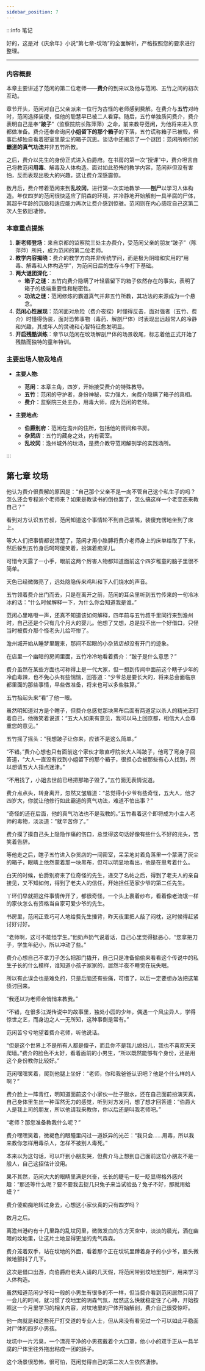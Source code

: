 ```yaml
---
sidebar_position: 7
---
```


:::info 笔记

好的，这是对《庆余年》小说“第七章-坟场”的全面解析，严格按照您的要求进行整理。

---

### 内容概要

本章主要讲述了范闲的第二位老师——**费介**的到来以及他与范闲、五竹之间的初次互动。

章节开头，范闲对自己父亲派来一位行为古怪的老师感到费解。在费介与**五竹**对峙时，范闲选择装傻，但他的聪慧早已被二人看穿。随后，五竹单独质问费介，费介表明自己是奉“**跛子**”（监察院院长陈萍萍）之命，前来教导范闲，为他将来进入京都做准备。费介还奉命询问**小姐留下的那个箱子**的下落，五竹谎称箱子已被毁，但事后却独自看着密室里蒙尘的箱子沉思。谈话中还揭示了一个谜团：范闲所修行的**霸道的真气功法**并非五竹所教。

之后，费介以先生的身份正式进入伯爵府。在书房的第一次“授课”中，费介坦言自己将教范闲**用毒**、解毒及人体构造。面对如此恐怖的教学内容，范闲非但没有害怕，反而表现出极大的兴趣，这让费介深感震惊。

数月后，费介带着范闲来到**乱坟冈**，进行第一次实地教学——**刨尸**以学习人体构造。年仅四岁的范闲很快适应了阴森的环境，并冷静地开始解剖一具半腐的尸体，其超乎年龄的沉稳和适应能力再次让费介感到惊骇。范闲则在内心感叹自己这第二次人生依旧凄惨。

### 本章重点提炼

1.  **新老师登场**：来自京都的监察院三处主办费介，受范闲父亲的朋友“跛子”（陈萍萍）所托，成为范闲的第二位老师。
2.  **教学内容揭晓**：费介的教学方向并非传统学问，而是极为阴暗和实用的“用毒、解毒和人体构造学”，为范闲日后的生存斗争打下基础。
3.  **两大谜团深化**：
    *   **箱子之谜**：五竹向费介隐瞒了叶轻眉留下的箱子依然存在的事实，表明了箱子的极端重要性和秘密性。
    *   **功法之谜**：范闲修炼的霸道真气并非五竹所教，其功法的来源成为一个悬念。
4.  **范闲心性展现**：范闲面对危险（费介夜探）时懂得反击，面对强者（五竹、费介）时懂得伪装，面对恐怖事物（毒药、解剖尸体）时表现出远超常人的冷静和兴趣，其成年人的灵魂和心智特征愈发明显。
5.  **开启残酷训练**：章节以范闲在坟场解剖尸体的场景收尾，标志着他正式开始了残酷而独特的童年特训。

### 主要出场人物及地点

*   **主要人物**:
    *   **范闲**：本章主角，四岁，开始接受费介的特殊教导。
    *   **五竹**：范闲的守护者，身份神秘，实力强大，向费介隐瞒了箱子的真相。
    *   **费介**：监察院三处主办，用毒大师，成为范闲的老师。

*   **主要地点**:
    *   **伯爵别府**：范闲在澹州的住所，包括他的房间和书房。
    *   **杂货店**：五竹的藏身之处，内有密室。
    *   **乱坟冈**：澹州城外的坟场，是费介教导范闲解剖学的实践场所。

:::

## 第七章 **坟场**

他认为费介很费解的原因是：“自己那个父亲不是一向不管自己这个私生子的吗？怎么还会专程派个老师来？如果是教读书的倒也罢了，怎么搞这样一个老变态来教自己？”

看到对方认识五竹叔，范闲知道这个事情轮不到自己插嘴，装傻充愣地坐到了床上。

等大人们把事情都说清楚了，范闲才用小胳膊将费介老师身上的床单给取了下来，然后躲到五竹身后呵呵傻笑着，扮演着痴呆儿。

可惜今天露了一小手，眼前这两个厉害人物都知道面前这个四岁稚童的脑子里很不简单。

天色已经微微亮了，远处隐隐传来鸡叫和下人们烧水的声音。

五竹领着费介出门而去，只是在离开之前，范闲的耳朵里听到五竹传来的一句冷冰冰的话：“什么时候解释一下，为什么你会知道我是谁。”

范闲心里咯噔一声，还真不知道该如何解释，四年前与五竹叔千里同行来到澹州时，自己还是个只有几个月大的婴儿。他想了又想，总是找不出一个好借口，只怪当时被费介那个怪老头儿给吓惨了。

澹州城开始从睡梦里醒来，那间不起眼的小杂货店却没有开门的迹象。

在店里一个幽暗的房间里面，五竹冷冷地看着费介：“跛子是什么意思？”

费介虽然在某些方面也可称得上是一代大家，但一想到传闻中面前这个瞎子少年的冷血毒辣，也不免心头有些惴惴，回答道：“少爷总是要长大的，将来总会面临京都里面的那些事情，早些做准备，将来也可以多些胜算。”

五竹抬起头来“看”了他一眼。

虽然明知道对方是个瞎子，但费介总感觉那块黑布后面有两道足以杀人的精光正盯着自己，他微笑着说道：“五大人如果有意见，我可以马上回京都，相信大人会尊重您的意见。”

五竹摇了摇头：“我想跛子让你来，应该不是这么简单。”

“不错。”费介心想也只有面前这个家伙才敢直呼院长大人叫跛子，他弯了弯身子回答道，“大人一直没有找到小姐留下的那个箱子，很担心会被那些有心人找到，所以想请五大人指点迷津。”

“不用找了，小姐去世前已经把那箱子毁了。”五竹面无表情说道。

费介点点头，转身离开，忽然又皱眉道：“总觉得小少爷有些奇怪，五大人，他才四岁大，你就让他修行如此霸道的真气功法，难道不怕出事？”

“奇怪的还在后面，他的真气功法也不是我教的。”五竹看着这个即将成为小主人老师的毒物，淡淡道：“就辛苦你了。”

费介摸了摸自己头上隐隐作痛的伤口，总觉得这句话好像有些什么不好的兆头，苦笑着告辞。

等他走之后，瞎子五竹进入杂货店的一间密室，呆呆地对着角落里一个蒙满了灰尘的箱子，眼睛上依然蒙着那一块黑布，但可以明显地看出，他是在思考着什么。

白天的时候，伯爵别府来了位奇怪的先生，递交了名帖之后，得到了老夫人的亲自接见，又不知如何，得到了老夫人的信任，开始担任范家少爷的第二任先生。

丫环们早就把这件事情传开了，都很奇怪，一个头上裹着纱布，看着像老流氓一样的家伙怎么有资格当自家可爱少爷的先生。

书房里，范闲正乖巧可人地给费先生捶背，昨天夜里把人敲了闷枕，这时候得赶紧讨好讨好。

“老师啊，这可不能怪学生。”他奶声奶气说着话，自己心里觉得挺恶心，“您拿把刀子，学生年纪小，所以冲动了些。”

费介心想自己不拿刀子怎么把那门撬开，自己只是准备偷偷来看看这个传说中的私生子长的什么模样，谁知道小孩子家家的，居然半夜不睡觉在玩失眠。

所以有此误会也是难免的，只是后脑还有些痛，可惜了，以后一定要想办法把这笔债讨回来。

“我还以为老师会悄悄来教我。”

“不错，在很多江湖传说中的故事里，独处小园的少年，偶遇一个风尘异人，学得惊世之艺，而身边之人一无所知，这种事倒是常有。”

范闲苦兮兮地望着费介老师，听他说话。

“但是这个世界上不是所有人都是傻子，而且你不是我儿媳妇儿，我也不喜欢天天爬墙。”费介的脸色不太好，看着面前的小男生，“所以既然能够有个身份，还是用这个身份教你比较好。”

范闲嘿嘿笑着，爬到他腿上坐好：“老师，你和我爸爸认识吧？他是个什么样的人啊？”

费介脸上一阵青红，明知道面前这个小家伙一肚子狠水，还在自己面前扮演天真，自己身体里生出一种浑然无力的感觉，听到对方发问，想了想才回答道：“伯爵大人是我上司的朋友，所以他请我来教你，你以后还是叫我老师吧。”

“老师？那您准备教我什么呢？”

费介嘿嘿笑着，微褐色的眼瞳里闪过一道妖异的光芒：“我只会……用毒，所以我来教你怎样用毒杀人，怎样不被别人毒死。”

本来以为这句话，可以吓到小朋友哭，但费介马上想到自己面前这位小朋友不是一般人，自己这招估计没用。

果不其然，范闲大大的眼睛里满是兴奋，长长的睫毛一眨一眨显得格外感兴趣：“那还等什么呢？要不要我去捉几只兔子来当试验品？兔子不好，那就用蛤蟆？”

费介傻痴痴地转过身去，心想这小家伙真的只有四岁吗？

数月之后。

离澹州港约有十几里路的乱坟冈里，微微发白的东方天空中，淡淡的晨光，洒在幽暗的坟地里，让这片土地显得更加的鬼气森森。

费介笼着双手，站在坟地的外面，看着那个正在坟坑里蹲着身子的小少爷，眉头微微地颤抖了几下。

这次是借口出游，向伯爵府老夫人请的几天假，将范闲带到坟地里刨尸，用来学习人体构造。

虽然知道范闲少爷和一般的小男生有很多的不一样，但当费介看到范闲居然只用了一会儿的时间，就习惯了坟地里的阴森气氛，居然这么快就稳定住了心神，开始按照这一个月里学习的相关内容，对坟地里的尸体开始解剖，费介自己很受惊吓。

他一向就是和这些死尸打交道的专业人士，但从来没有看见过一个可以如此平稳面对尸体的四岁小男孩。

坟坑中一片污臭，一个漂亮干净的小男孩戴着个大口罩，他小小的双手正从一具半腐的尸体里往外拖出粘成一团的肠子。

这个场景很恐怖，很可怕，范闲觉得自己的第二次人生依然凄惨。

